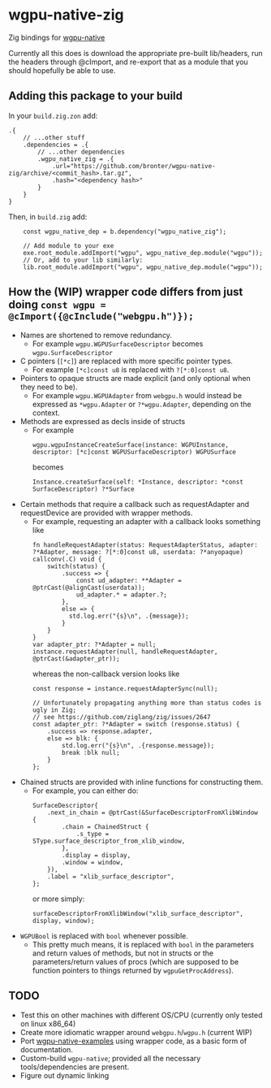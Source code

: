 # wgpu-native-zig
Zig bindings for [wgpu-native](https://github.com/gfx-rs/wgpu-native)

Currently all this does is download the appropriate pre-built lib/headers, run the headers through @cImport, and re-export that as a module that you should hopefully be able to use.

## Adding this package to your build
In your `build.zig.zon` add:
```zig
.{
    // ...other stuff
    .dependencies = .{
        // ...other dependencies
        .wgpu_native_zig = .{
            .url="https://github.com/bronter/wgpu-native-zig/archive/<commit_hash>.tar.gz",
            .hash="<dependency hash>"
        }
    }
}
```
Then, in `build.zig` add:
```zig
    const wgpu_native_dep = b.dependency("wgpu_native_zig");

    // Add module to your exe
    exe.root_module.addImport("wgpu", wgpu_native_dep.module("wgpu"));
    // Or, add to your lib similarly:
    lib.root_module.addImport("wgpu", wgpu_native_dep.module("wgpu"));
```

## How the (WIP) wrapper code differs from just doing `const wgpu = @cImport({@cInclude("webgpu.h")});`
* Names are shortened to remove redundancy.
  * For example `wgpu.WGPUSurfaceDescriptor` becomes `wgpu.SurfaceDescriptor`
* C pointers (`[*c]`) are replaced with more specific pointer types.
  * For example `[*c]const u8` is replaced with `?[*:0]const u8`.
* Pointers to opaque structs are made explicit (and only optional when they need to be).
  * For example `wgpu.WGPUAdapter` from `webgpu.h` would instead be expressed as `*wgpu.Adapter` or `?*wgpu.Adapter`, depending on the context.
* Methods are expressed as decls inside of structs
  * For example 
    ```zig
    wgpu.wgpuInstanceCreateSurface(instance: WGPUInstance, descriptor: [*c]const WGPUSurfaceDescriptor) WGPUSurface
    ``` 
    becomes
    ```zig
    Instance.createSurface(self: *Instance, descriptor: *const SurfaceDescriptor) ?*Surface
    ```
* Certain methods that require a callback such as requestAdapter and requestDevice are provided with wrapper methods.
  * For example, requesting an adapter with a callback looks something like
    ```zig
    fn handleRequestAdapter(status: RequestAdapterStatus, adapter: ?*Adapter, message: ?[*:0]const u8, userdata: ?*anyopaque) callconv(.C) void {
        switch(status) {
            .success => {
                const ud_adapter: **Adapter = @ptrCast(@alignCast(userdata));
                ud_adapter.* = adapter.?;
            },
            else => {
              std.log.err("{s}\n", .{message});
            }
        }
    }
    var adapter_ptr: ?*Adapter = null;
    instance.requestAdapter(null, handleRequestAdapter, @ptrCast(&adapter_ptr));
    ```
    whereas the non-callback version looks like
    ```zig
    const response = instance.requestAdapterSync(null);

    // Unfortunately propagating anything more than status codes is ugly in Zig;
    // see https://github.com/ziglang/zig/issues/2647
    const adapter_ptr: ?*Adapter = switch (response.status) {
        .success => response.adapter,
        else => blk: {
            std.log.err("{s}\n", .{response.message});
            break :blk null;
        }
    };
    ```
* Chained structs are provided with inline functions for constructing them.
  * For example, you can either do:
    ```zig
    SurfaceDescriptor{
        .next_in_chain = @ptrCast(&SurfaceDescriptorFromXlibWindow {
            .chain = ChainedStruct {
                .s_type = SType.surface_descriptor_from_xlib_window,
            },
            .display = display,
            .window = window,
        }),
        .label = "xlib_surface_descriptor",
    };
    ```
    or more simply:
    ```zig
    surfaceDescriptorFromXlibWindow("xlib_surface_descriptor", display, window);
    ```
* `WGPUBool` is replaced with `bool` whenever possible.
  * This pretty much means, it is replaced with `bool` in the parameters and return values of methods, but not in structs or the parameters/return values of procs (which are supposed to be function pointers to things returned by `wgpuGetProcAddress`).

## TODO
* Test this on other machines with different OS/CPU (currently only tested on linux x86_64)
* Create more idiomatic wrapper around `webgpu.h`/`wgpu.h` (current WIP)
* Port [wgpu-native-examples](https://github.com/samdauwe/webgpu-native-examples) using wrapper code, as a basic form of documentation.
* Custom-build `wgpu-native`; provided all the necessary tools/dependencies are present.
* Figure out dynamic linking